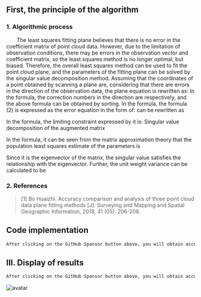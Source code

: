 ##  First, the principle of the algorithm 

###  1. Algorithmic process 

  The least squares fitting plane believes that there is no error in the coefficient matrix of point cloud data. However, due to the limitation of observation conditions, there may be errors in the observation vector and coefficient matrix, so the least squares method is no longer optimal, but biased. Therefore, the overall least squares method can be used to fit the point cloud plane, and the parameters of the fitting plane can be solved by the singular value decomposition method. Assuming that the coordinates of a point obtained by scanning a plane are, considering that there are errors in the direction of the observation data, the plane equation is rewritten as: In the formula, the correction numbers in the direction are respectively, and the above formula can be obtained by sorting. In the formula, the formula (2) is expressed as the error equation in the form of: can be rewritten as 

In the formula, the limiting constraint expressed by it is: Singular value decomposition of the augmented matrix 

 In the formula, it can be seen from the matrix approximation theory that the population least squares estimate of the parameters is  

Since it is the eigenvector of the matrix, the singular value satisfies the relationship with the eigenvector. Further, the unit weight variance can be calculated to be  

###  2. References 

>  [1] Bo Huaizhi. Accuracy comparison and analysis of three point cloud data plane fitting methods [J]. Surveying and Mapping and Spatial Geographic Information, 2018, 41 (05): 206-208. 

##  Code implementation 

 ```python  
After clicking on the GitHub Sponsor button above, you will obtain access permissions to my private code repository ( https://github.com/slowlon/my_code_bar ) to view this blog code. By searching the code number of this blog, you can find the code you need, code number is: 2024020309574520134
 ```  
##  III. Display of results 

 ```python  
After clicking on the GitHub Sponsor button above, you will obtain access permissions to my private code repository ( https://github.com/slowlon/my_code_bar ) to view this blog code. By searching the code number of this blog, you can find the code you need, code number is: 2024020309574520134
 ```  
![avatar]( 84a49b2cd6874dfd81b88116e547f9e0.png) 

